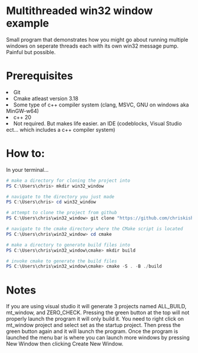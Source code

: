<h1> Multithreaded win32 window example</h1>
<p>Small program that demonstrates how you might go about running multiple windows on seperate threads each with its own win32 message pump. Painful but possible.</p>

<h1>Prerequisites</h1>
<li>Git</li>
<li>Cmake atleast version 3.18</li>
<li>Some type of c++ compiler system (clang, MSVC, GNU on windows aka MinGW-w64)</li>
<li>c++ 20</li>
<li>Not required. But makes life easier. an IDE (codeblocks, Visual Studio ect... which includes a c++ compiler system) 
<p></p>

<h1>How to:</h1>
<p>In your terminal...</p>

```powershell
# make a directory for cloning the project into
PS C:\Users\chris> mkdir win32_window

# navigate to the directory you just made
PS C:\Users\chris> cd win32_window

# attempt to clone the project from github
PS C:\Users\chris\win32_window> git clone "https://github.com/chriskish19/mt_window.git"

# navigate to the cmake directory where the CMake script is located
PS C:\Users\chris\win32_window> cd cmake

# make a directory to generate build files into
PS C:\Users\chris\win32_window\cmake> mkdir build

# invoke cmake to generate the build files
PS C:\Users\chris\win32_window\cmake> cmake -S . -B ./build
```

<h1>Notes</h1>
<p>If you are using visual studio it will generate 3 projects named ALL_BUILD, mt_window, and ZERO_CHECK. Pressing the green button at the top will not properly launch the program it will only build it. You need to right click on mt_window project and select set as the startup project. Then press the green button again and it will launch the program. Once the program is launched the menu bar is where you can launch more windows by pressing New Window then clicking Create New Window.</p>

